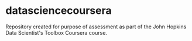 datasciencecoursera
===================

Repository created for purpose of assessment as part of the John Hopkins Data Scientist's Toolbox Coursera course.
